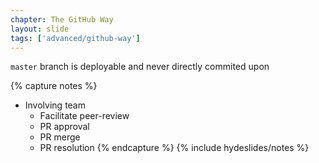 ```yaml
---
chapter: The GitHub Way
layout: slide
tags: ['advanced/github-way']
---
```


`master` branch is deployable
and never directly commited upon

{% capture notes %}
* Involving team
	* Facilitate peer-review
	* PR approval
	* PR merge
	* PR resolution
{% endcapture %}
{% include hydeslides/notes %}

	
